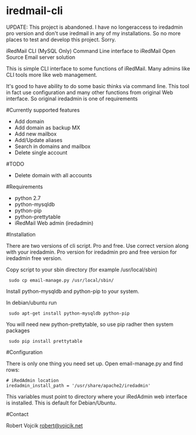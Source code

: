 iredmail-cli
============

UPDATE: This project is abandoned. I have no longeraccess to iredadmin pro version and don't use iredmail in any of my installations. So no more places to test and develop this project. Sorry. 

iRedMail CLI (MySQL Only)
Command Line interface to iRedMail Open Source Email server solution


This is simple CLI interface to some functions of iRedMail. Many admins like CLI tools more like web management. 

It's good to have ability to do some basic thinks via command line. This tool in fact use configuration and many other functions from original Web interface. So original iredadmin is one of requirements

#Currently supported features
* Add domain
* Add domain as backup MX
* Add new mailbox
* Add/Update aliases
* Search in domains and mailbox
* Delete single account

#TODO
* Delete domain with all accounts

#Requirements
* python 2.7
* python-mysqldb
* python-pip
* python-prettytable
* iRedMail Web admin (iredadmin)

#Installation

There are two versions of cli script. Pro and free. 
Use correct version along with your iredadmin. 
Pro version for iredadmin pro and free version for iredadmin free version.

Copy script to your sbin directory (for example /usr/local/sbin)

     sudo cp email-manage.py /usr/local/sbin/

Install python-mysqldb and python-pip to your system. 

In debian/ubuntu run

     sudo apt-get install python-mysqldb python-pip 

You will need new python-prettytable, so use pip radher then system packages

     sudo pip install prettytable


#Configuration

There is only one thing you need set up. Open email-manage.py and find rows:

    # iRedAdmin location
    iredadmin_install_path = '/usr/share/apache2/iredadmin'

This variables must point to directory where your iRedAdmin web interface is installed. This is default for Debian/Ubuntu.


#Contact

Robert Vojcik <robert@vojcik.net>
